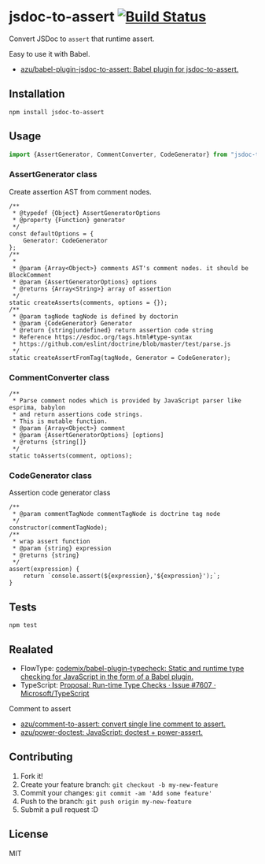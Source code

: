 # jsdoc-to-assert [![Build Status](https://travis-ci.org/azu/jsdoc-to-assert.svg?branch=master)](https://travis-ci.org/azu/jsdoc-to-assert)

Convert JSDoc to `assert` that runtime assert.

Easy to use it with Babel.

- [azu/babel-plugin-jsdoc-to-assert: Babel plugin for jsdoc-to-assert.](https://github.com/azu/babel-plugin-jsdoc-to-assert "azu/babel-plugin-jsdoc-to-assert: Babel plugin for jsdoc-to-assert.")

## Installation

    npm install jsdoc-to-assert

## Usage

```js
import {AssertGenerator, CommentConverter, CodeGenerator} from "jsdoc-to-assert";
```


### AssertGenerator class

Create assertion AST from comment nodes.

    /**
     * @typedef {Object} AssertGeneratorOptions
     * @property {Function} generator
     */
    const defaultOptions = {
        Generator: CodeGenerator
    };
    /**
     *
     * @param {Array<Object>} comments AST's comment nodes. it should be BlockComment
     * @param {AssertGeneratorOptions} options
     * @returns {Array<String>} array of assertion
     */
    static createAsserts(comments, options = {});
    /**
     * @param tagNode tagNode is defined by doctorin
     * @param {CodeGenerator} Generator
     * @return {string|undefined} return assertion code string
     * Reference https://esdoc.org/tags.html#type-syntax
     * https://github.com/eslint/doctrine/blob/master/test/parse.js
     */
    static createAssertFromTag(tagNode, Generator = CodeGenerator);

### CommentConverter class

    /**
     * Parse comment nodes which is provided by JavaScript parser like esprima, babylon 
     * and return assertions code strings.
     * This is mutable function.
     * @param {Array<Object>} comment
     * @param {AssertGeneratorOptions} [options]
     * @returns {string[]}
     */
    static toAsserts(comment, options);    

### CodeGenerator class

Assertion code generator class

    /**
     * @param commentTagNode commentTagNode is doctrine tag node
     */
    constructor(commentTagNode);
    /**
     * wrap assert function
     * @param {string} expression
     * @returns {string}
     */
    assert(expression) {
        return `console.assert(${expression},'${expression}');`;
    }

## Tests

    npm test

## Realated

- FlowType: [codemix/babel-plugin-typecheck: Static and runtime type checking for JavaScript in the form of a Babel plugin.](https://github.com/codemix/babel-plugin-typecheck)
- TypeScript: [Proposal: Run-time Type Checks · Issue #7607 · Microsoft/TypeScript](https://github.com/Microsoft/TypeScript/issues/7607 "Proposal: Run-time Type Checks · Issue #7607 · Microsoft/TypeScript")

Comment to assert

- [azu/comment-to-assert: convert single line comment to assert.](https://github.com/azu/comment-to-assert)
- [azu/power-doctest: JavaScript: doctest + power-assert.](https://github.com/azu/power-doctest)

## Contributing

1. Fork it!
2. Create your feature branch: `git checkout -b my-new-feature`
3. Commit your changes: `git commit -am 'Add some feature'`
4. Push to the branch: `git push origin my-new-feature`
5. Submit a pull request :D

## License

MIT

